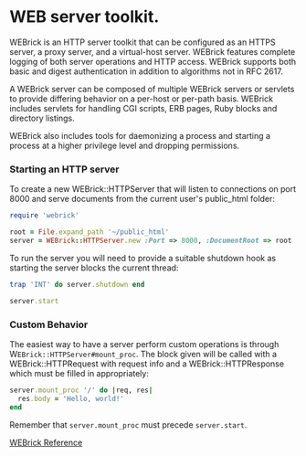 # WEB server toolkit.

WEBrick is an HTTP server toolkit that can be configured as an HTTPS
server, a proxy server, and a virtual-host server. WEBrick features
complete logging of both server operations and HTTP access. WEBrick
supports both basic and digest authentication in addition to algorithms
not in RFC 2617.

A WEBrick server can be composed of multiple WEBrick servers or servlets
to provide differing behavior on a per-host or per-path basis. WEBrick
includes servlets for handling CGI scripts, ERB pages, Ruby blocks and
directory listings.

WEBrick also includes tools for daemonizing a process and starting a
process at a higher privilege level and dropping permissions.



### Starting an HTTP server

To create a new WEBrick::HTTPServer that will listen to connections on
port 8000 and serve documents from the current user's public\_html
folder:


```ruby
require 'webrick'

root = File.expand_path '~/public_html'
server = WEBrick::HTTPServer.new :Port => 8000, :DocumentRoot => root
```

To run the server you will need to provide a suitable shutdown hook as
starting the server blocks the current thread:


```ruby
trap 'INT' do server.shutdown end

server.start
```



### Custom Behavior

The easiest way to have a server perform custom operations is through
W`EBrick::HTTPServer#mount_proc`. The block given will be called with a
WEBrick::HTTPRequest with request info and a WEBrick::HTTPResponse which
must be filled in appropriately:


```ruby
server.mount_proc '/' do |req, res|
  res.body = 'Hello, world!'
end
```

Remember that `server.mount_proc` must precede `server.start`.



[WEBrick
Reference](https://ruby-doc.org/stdlib-2.5.0/libdoc/webrick/rdoc/WEBrick.html)

